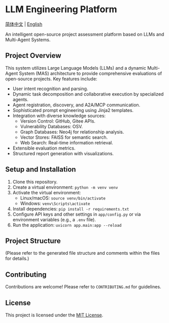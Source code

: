 # LLM Engineering Platform

[简体中文](./README_zh.md) | [English](./README.md)

An intelligent open-source project assessment platform based on LLMs and Multi-Agent Systems.

## Project Overview

This system utilizes Large Language Models (LLMs) and a dynamic Multi-Agent System (MAS) architecture to provide comprehensive evaluations of open-source projects. Key features include:

- User intent recognition and parsing.
- Dynamic task decomposition and collaborative execution by specialized agents.
- Agent registration, discovery, and A2A/MCP communication.
- Sophisticated prompt engineering using Jinja2 templates.
- Integration with diverse knowledge sources:
    - Version Control: GitHub, Gitee APIs.
    - Vulnerability Databases: OSV.
    - Graph Databases: Neo4j for relationship analysis.
    - Vector Stores: FAISS for semantic search.
    - Web Search: Real-time information retrieval.
- Extensible evaluation metrics.
- Structured report generation with visualizations.

## Setup and Installation

1.  Clone this repository.
2.  Create a virtual environment: `python -m venv venv`
3.  Activate the virtual environment:
    * Linux/macOS: `source venv/bin/activate`
    * Windows: `venv\Scripts\activate`
4.  Install dependencies: `pip install -r requirements.txt`
5.  Configure API keys and other settings in `app/config.py` or via environment variables (e.g., a `.env` file).
6.  Run the application: `uvicorn app.main:app --reload`

## Project Structure

(Please refer to the generated file structure and comments within the files for details.)

## Contributing

Contributions are welcome! Please refer to `CONTRIBUTING.md` for guidelines.

## License

This project is licensed under the [MIT License](./LICENSE).